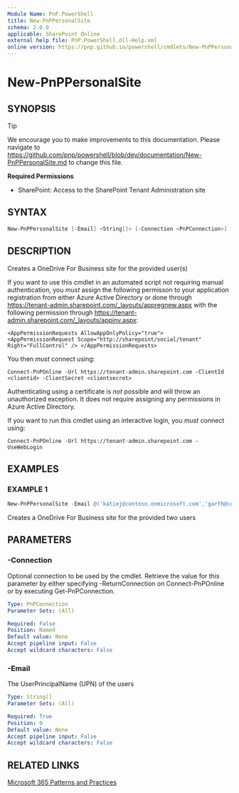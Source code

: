 ```yaml
---
Module Name: PnP.PowerShell
title: New-PnPPersonalSite
schema: 2.0.0
applicable: SharePoint Online
external help file: PnP.PowerShell.dll-Help.xml
online version: https://pnp.github.io/powershell/cmdlets/New-PnPPersonalSite.html
---
```

 
# New-PnPPersonalSite

## SYNOPSIS

> [!TIP]
> We encourage you to make improvements to this documentation. Please navigate to https://github.com/pnp/powershell/blob/dev/documentation/New-PnPPersonalSite.md to change this file.


**Required Permissions**

* SharePoint: Access to the SharePoint Tenant Administration site

## SYNTAX

```powershell
New-PnPPersonalSite [-Email] <String[]> [-Connection <PnPConnection>] [<CommonParameters>]
```

## DESCRIPTION

Creates a OneDrive For Business site for the provided user(s)

If you want to use this cmdlet in an automated script not requiring manual authentication, you *must* assign the following permisson to your application registration from either Azure Active Directory or done through https://tenant-admin.sharepoint.com/_layouts/appregnew.aspx with the following permission through https://tenant-admin.sharepoint.com/_layouts/appinv.aspx:

`
<AppPermissionRequests AllowAppOnlyPolicy="true">
  <AppPermissionRequest Scope="http://sharepoint/social/tenant" Right="FullControl" />
</AppPermissionRequests>
`

You then *must* connect using:

`
Connect-PnPOnline -Url https://tenant-admin.sharepoint.com -ClientId <clientid> -ClientSecret <clientsecret>
`

Authenticating using a certificate is *not* possible and will throw an unauthorized exception. It does not require assigning any permissions in Azure Active Directory.

If you want to run this cmdlet using an interactive login, you *must* connect using:

`
Connect-PnPOnline -Url https://tenant-admin.sharepoint.com -UseWebLogin
`

## EXAMPLES

### EXAMPLE 1
```powershell
New-PnPPersonalSite -Email @('katiej@contoso.onmicrosoft.com','garth@contoso.onmicrosoft.com')
```

Creates a OneDrive For Business site for the provided two users

## PARAMETERS

### -Connection
Optional connection to be used by the cmdlet. Retrieve the value for this parameter by either specifying -ReturnConnection on Connect-PnPOnline or by executing Get-PnPConnection.

```yaml
Type: PnPConnection
Parameter Sets: (All)

Required: False
Position: Named
Default value: None
Accept pipeline input: False
Accept wildcard characters: False
```

### -Email
The UserPrincipalName (UPN) of the users

```yaml
Type: String[]
Parameter Sets: (All)

Required: True
Position: 0
Default value: None
Accept pipeline input: False
Accept wildcard characters: False
```

## RELATED LINKS

[Microsoft 365 Patterns and Practices](https://aka.ms/m365pnp)

